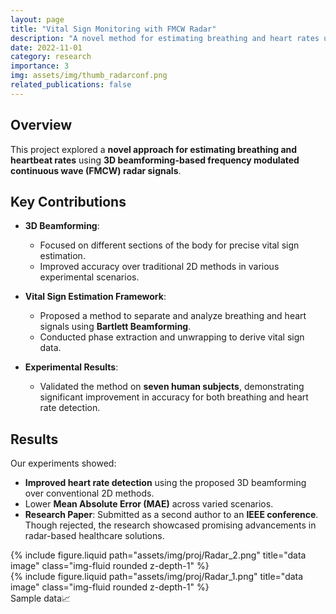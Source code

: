 ```yaml
---
layout: page
title: "Vital Sign Monitoring with FMCW Radar"
description: "A novel method for estimating breathing and heart rates using 3D beamforming radar signals."
date: 2022-11-01
category: research
importance: 3
img: assets/img/thumb_radarconf.png
related_publications: false
---
```


## Overview

This project explored a **novel approach for estimating breathing and heartbeat rates** using **3D beamforming-based frequency modulated continuous wave (FMCW) radar signals**.

## Key Contributions

- **3D Beamforming**:

  - Focused on different sections of the body for precise vital sign estimation.
  - Improved accuracy over traditional 2D methods in various experimental scenarios.

- **Vital Sign Estimation Framework**:

  - Proposed a method to separate and analyze breathing and heart signals using **Bartlett Beamforming**.
  - Conducted phase extraction and unwrapping to derive vital sign data.

- **Experimental Results**:
  - Validated the method on **seven human subjects**, demonstrating significant improvement in accuracy for both breathing and heart rate detection.

## Results

Our experiments showed:

- **Improved heart rate detection** using the proposed 3D beamforming over conventional 2D methods.
- Lower **Mean Absolute Error (MAE)** across varied scenarios.
- **Research Paper**: Submitted as a second author to an **IEEE conference**. Though rejected, the research showcased promising advancements in radar-based healthcare solutions.

<div class="row justify-content-sm-center">
    <div class="col-sm-6 mt-3 mt-md-0">
        {% include figure.liquid path="assets/img/proj/Radar_2.png" title="data image" class="img-fluid rounded z-depth-1" %}
    </div>
    <div class="col-sm-6 mt-3 mt-md-0">
        {% include figure.liquid path="assets/img/proj/Radar_1.png" title="data image" class="img-fluid rounded z-depth-1" %}
    </div>
</div>
<div class="caption">
    Sample data📈
</div>

